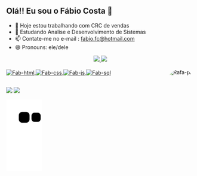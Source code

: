 ## Olá!! Eu sou o Fábio Costa  👋

- 🔭 Hoje estou trabalhando com CRC de vendas 
- 🌱 Estudando Analise e Desenvolvimento de Sistemas 
- 📫 Contate-me no e-mail : fabio.fc@hotmail.com
- 😄 Pronouns: ele/dele

<div align="center">
  <a href="https://github.com/Fabiocosta13">
  <img height="150em" src="https://github-readme-stats.vercel.app/api?username=Fabiocosta13&show_icons=true&theme=algolia&include_all_commits=true&count_private=true"/>
  <img height="150em" src="https://github-readme-stats.vercel.app/api/top-langs/?username=Fabiocosta13&layout=compact&langs_count=7&theme=algolia"/>
    
</div>
  
  <div style="display: inline_block"><br>
    <img align="center" alt="Fab-html" height="30" width="40"src="https://cdn.jsdelivr.net/gh/devicons/devicon/icons/html5/html5-original-wordmark.svg" />
    <img align="center" alt="Fab-css" height="30" width="40"src="https://cdn.jsdelivr.net/gh/devicons/devicon/icons/css3/css3-original-wordmark.svg" />
    <img align="center" alt="Fab-js" height="30" width="40"src="https://cdn.jsdelivr.net/gh/devicons/devicon/icons/javascript/javascript-original.svg" />
    <img align="center" alt="Fab-sql" height="30" width="40"src="https://cdn.jsdelivr.net/gh/devicons/devicon/icons/oracle/oracle-original.svg" />
    <img align="right" alt="Rafa-pic" height="150" style="border-radius:50px;" src="https://i.giphy.com/media/8Cyw1ritnBq8aE9Sea/giphy.webp">
</div>

##
  
  <div>
   <a href="https://www.linkedin.com/in/fabiocostafc" target="_blank"><img src="https://img.shields.io/badge/LinkedIn-0077B5?style=for-the-badge&logo=linkedin&logoColor=white" target="_blank"></a>
    <a href="https://www.instagram.com/fabiodeorato/" target="_blank"><img src="https://img.shields.io/badge/Instagram-E4405F?style=for-the-badge&logo=instagram&logoColor=white" target="_blank"></a>
    
 ![Snake animation](https://github.com/fabiocosta13/fabiocosta13/blob/output/github-contribution-grid-snake.svg)
       
  </div>
  
  
